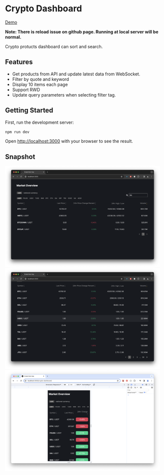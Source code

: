 # Crypto Dashboard

[Demo](https://zi-shane.github.io/crypto-dashboard/)

**Note: There is reload issue on github page. Running at local server will be normal.**

Crypto protucts dashboard can sort and search.

## Features

- Get products from API and update latest data from WebSocket.
- Filter by quote and keyword
- Display 10 items each page
- Support RWD
- Update query parameters when selecting filter tag.

## Getting Started

First, run the development server:

```bash
npm run dev
```

Open [http://localhost:3000](http://localhost:3000) with your browser to see the result.

## Snapshot

![overview_filter.png](./01.png)
![productlist_pagnation.png](./02.png)
![rwd.png](./03.png)
